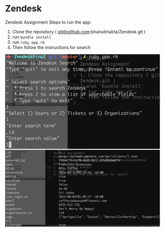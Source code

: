 # Zendesk
Zendesk Assignment
Steps to run the app:
1. Clone the repository ( git@github.com:bhanubhakta/Zendesk.git )
2. run `bundle install`
3. run `ruby app.rb`
4. Then follow the instructions for search

![alt text](https://github.com/bhanubhakta/Zendesk/blob/master/Screen%20Shot%202017-09-03%20at%208.42.39%20PM.png)
![alt text](https://github.com/bhanubhakta/Zendesk/blob/master/Screen%20Shot%202017-09-03%20at%208.43.07%20PM.png)
